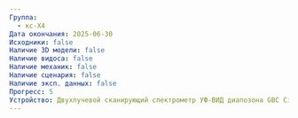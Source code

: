 ```yaml
---
Группа:
  - кс-Х4
Дата окончания: 2025-06-30
Исходники: false
Наличие 3D модели: false
Наличие видоса: false
Наличие механик: false
Наличие сценария: false
Наличие эксп. данных: false
Прогресс: 5
Устройство: Двухлучевой сканирующий спектрометр УФ-ВИД диапозона GBC Cintra 303
---
```

